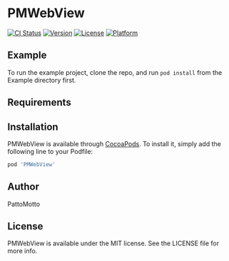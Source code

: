 # PMWebView

[![CI Status](https://img.shields.io/travis/PattoMotto/PMWebView.svg?style=flat)](https://travis-ci.org/PattoMotto/PMWebView)
[![Version](https://img.shields.io/cocoapods/v/PMWebView.svg?style=flat)](https://cocoapods.org/pods/PMWebView)
[![License](https://img.shields.io/cocoapods/l/PMWebView.svg?style=flat)](https://cocoapods.org/pods/PMWebView)
[![Platform](https://img.shields.io/cocoapods/p/PMWebView.svg?style=flat)](https://cocoapods.org/pods/PMWebView)

## Example

To run the example project, clone the repo, and run `pod install` from the Example directory first.

## Requirements

## Installation

PMWebView is available through [CocoaPods](https://cocoapods.org). To install
it, simply add the following line to your Podfile:

```ruby
pod 'PMWebView'
```

## Author

PattoMotto

## License

PMWebView is available under the MIT license. See the LICENSE file for more info.

